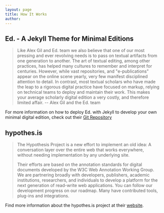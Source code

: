 ```yaml
---
layout: page
title: How It Works
author:
---
```



## Ed. -  A Jekyll Theme for Minimal Editions

> Like Alex Gil and Ed. team we also believe that one of our most pressing and ever revolving needs is to pass on textual artifacts from one generation to another. The art of textual editing, among other practices, has helped many cultures to remember and interpret for centuries. However, while vast repositories, and "e-publications" appear on the online scene yearly, very few manifest disciplined attention to detail. In contrast, most textual scholars who have made the leap to a rigorous digital practice have focused on markup, relying on technical teams to deploy and maintain their work. This makes your average scholarly digital edition a very costly, and therefore limited affair. --  Alex Gil and the Ed. team

For more information on how to deploy Ed. with Jekyll to develop your own minimal digital edition, check out their [Git Repository](https://github.com/minicomp/ed)

## hypothes.is

>The Hypothesis Project is a new effort to implement an old idea: A conversation layer over the entire web that works everywhere, without needing implementation by any underlying site.
>
>Their efforts are based on the annotation standards for digital documents developed by the W3C Web Annotation Working Group. We are partnering broadly with developers, publishers, academic institutions, researchers, and individuals to develop a platform for the next generation of read-write web applications. You can follow our development progress on our roadmap. Many have contributed tools, plug-ins and integrations.

Find more information about the hypothes.is project at their [website](https://web.hypothes.is).

